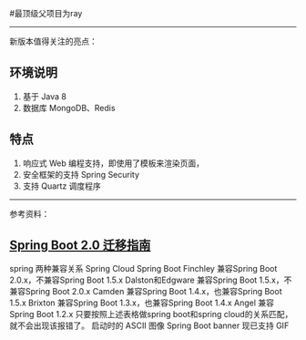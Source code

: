 #最顶级父项目为ray




-----
新版本值得关注的亮点：

环境说明
---
1. 基于 Java 8
2. 数据库 MongoDB、Redis

特点
---
1. 响应式 Web 编程支持，即使用了模板来渲染页面，
2. 安全框架的支持 Spring Security
3. 支持 Quartz 调度程序










--------------
参考资料：

[Spring Boot 2.0 迁移指南](https://www.oschina.net/translate/spring-boot-2-0-migration-guide)
-----

spring 两种兼容关系
Spring Cloud	        Spring Boot
Finchley                	兼容Spring Boot 2.0.x，不兼容Spring Boot 1.5.x
Dalston和Edgware	兼容Spring Boot 1.5.x，不兼容Spring Boot 2.0.x
Camden	                兼容Spring Boot 1.4.x，也兼容Spring Boot 1.5.x
Brixton	                兼容Spring Boot 1.3.x，也兼容Spring Boot 1.4.x
Angel	                    兼容Spring Boot 1.2.x
只要按照上述表格做spring boot和spring cloud的关系匹配，就不会出现该报错了。
启动时的 ASCII 图像 Spring Boot banner 现已支持 GIF

